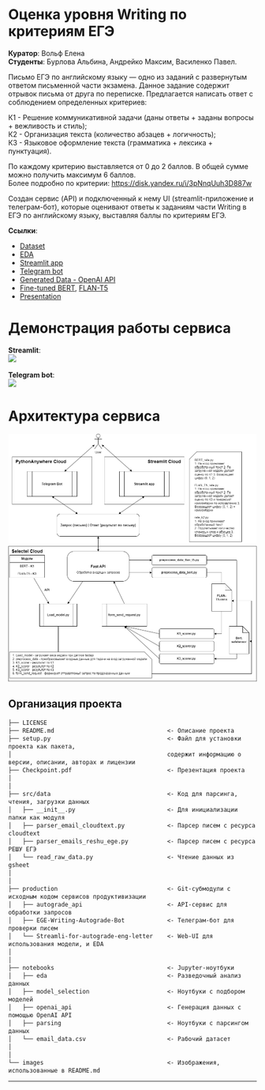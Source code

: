 # Оценка уровня Writing по критериям ЕГЭ

 **Куратор**: Вольф Елена  
 **Студенты**: Бурлова Альбина, Андрейко Максим, Василенко Павел.

Письмо ЕГЭ по английскому языку — одно из заданий с развернутым ответом письменной части экзамена. Данное задание содержит отрывок письма от друга по переписке. Предлагается написать ответ с соблюдением определенных критериев:

К1 - Решение коммуникативной задачи (даны ответы + заданы вопросы + вежливость и стиль);  
К2 - Организация текста (количество абзацев + логичность);  
К3 - Языковое оформление текста (грамматика + лексика + пунктуация).

По каждому критерию выставляется от 0 до 2 баллов. В общей сумме можно получить максимум 6 баллов.  
Более подробно по критерии: https://disk.yandex.ru/i/3pNnqUuh3D887w

 Создан сервис (API) и подключенный к нему UI (streamlit-приложение и телеграм-бот), которые оценивают ответы к заданиям части Writing в ЕГЭ по английскому языку, выставляя баллы по критериям ЕГЭ. 

**Ссылки**:

- [Dataset](https://docs.google.com/spreadsheets/d/1m0mc1H7ULIZ2HEkT4dha_XRmRjt0gWJ8aht_GJ2lxfw/edit#gid=0)
- [EDA](https://app-for-autograde-eng-letter.streamlit.app)
- [Streamlit app](https://app-for-autograde-eng-letter.streamlit.app)
- [Telegram bot](https://t.me/letter_checker_bot)
- [Generated Data - OpenAI API](https://disk.yandex.ru/d/j9CCiZQFpZMTPQ)
- [Fine-tuned BERT](https://disk.yandex.ru/d/5MBlWdXOSiJWuw), [FLAN-T5](https://disk.yandex.ru/d/m8rbGP77RMLoBg)
- [Presentation](https://docs.google.com/presentation/d/1XN5nZ7-APyK1UBGcBQUd1PHvc88DmyqGRYKAIUfePZ4/edit#slide=id.g2be239d379d_0_45)

# Демонстрация работы сервиса

**Streamlit**:  
![](https://github.com/Pixel-Pirate-Coder/AutoGrade-ENG-Writing/blob/main/images/streamlit.gif)

**Telegram bot**:  
![](https://github.com/Pixel-Pirate-Coder/AutoGrade-ENG-Writing/blob/main/images/tg_bot.gif)

# Архитектура сервиса
 ![Архитектура сервиса](images/service_diagram.png)

Организация проекта
------------

    ├── LICENSE
    ├── README.md                                <- Описание проекта
    ├── setup.py                                 <- Файл для установки проекта как пакета, 
    │                                            содержит информацию о версии, описании, авторах и лицензии
    ├── Checkpoint.pdf                           <- Презентация проекта
    │
    │
    ├── src/data                                 <- Код для парсинга, чтения, загрузки данных
    │   ├── __init__.py                          <- Для инициализации папки как модуля
    │   ├── parser_email_cloudtext.py            <- Парсер писем с ресурса cloudtext
    │   ├── parser_emails_reshu_ege.py           <- Парсер писем с ресурса РЕШУ ЕГЭ
    │   └── read_raw_data.py                     <- Чтение данных из gsheet
    │
    │
    ├── production                               <- Git-субмодули с исходным кодом сервисов продуктивизации
    │   ├── autograde_api                        <- API-сервис для обработки запросов
    │   ├── EGE-Writing-Autograde-Bot            <- Телеграм-бот для проверки писем
    │   └── Streamli-for-autograde-eng-letter    <- Web-UI для использования модели, и EDA
    │
    │
    ├── notebooks                                <- Jupyter-ноутбуки 
    │   ├── eda                                  <- Разведочный анализ данных
    │   ├── model_selection                      <- Ноутбуки с подбором моделей
    │   ├── openai_api                           <- Генерация данных с помощью OpenAI API
    │   ├── parsing                              <- Ноутбуки с парсингом данных
    │   └── email_data.csv                       <- Рабочий датасет
    │
    │
    └── images                                   <- Изображения, использованные в README.md


--------
